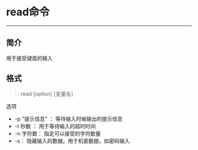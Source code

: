 # read命令

***

## 简介

用于接受键盘的输入

## 格式

> read [option] [变量名]

选项

* -p  "提示信息"  ： 等待输入时候输出的提示信息
* -t 秒数 ： 用于等待输入的超时时间
* -n 字符数： 指定可以接受的字符数量
* -s： 隐藏输入的数据。用于机密数据，如密码输入